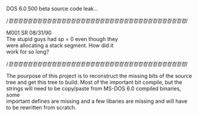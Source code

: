 DOS 6.0.500 beta source code leak...

/*컴컴컴컴컴컴컴컴컴컴컴컴컴컴컴컴컴컴컴컴컴컴컴컴컴컴컴컴컴컴컴컴컴컴컴컴컴*/

M001   SR   08/31/90<br>
The stupid guys had sp = 0 even though they<br>
were allocating a stack segment. How did it<br>
work for so long?

/*컴컴컴컴컴컴컴컴컴컴컴컴컴컴컴컴컴컴컴컴컴컴컴컴컴컴컴컴컴컴컴컴컴컴컴컴컴*/				

The pourpose of this project is to reconstruct the missing bits of the source<br>
tree and get this tree to build. Most of the important bit compile, but the<br>
strings will need to be copy/paste from MS-DOS 6.0 compiled binaries, some<br>
important defines are missing and a few libaries are missing and will have<br>
to be rewritten from scratch.


